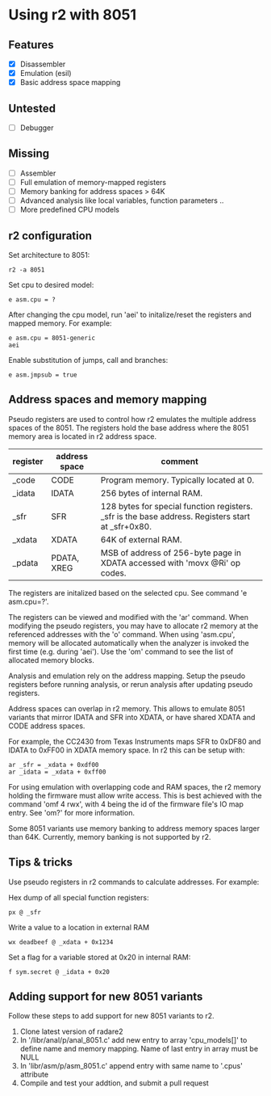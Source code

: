 Using r2 with 8051
==================

Features
--------
- [x] Disassembler
- [x] Emulation (esil)
- [x] Basic address space mapping

Untested
--------
- [ ] Debugger

Missing
-------
- [ ] Assembler
- [ ] Full emulation of memory-mapped registers
- [ ] Memory banking for address spaces > 64K
- [ ] Advanced analysis like local variables, function parameters ..
- [ ] More predefined CPU models

r2 configuration
----------------

Set architecture to 8051:

`r2 -a 8051`

Set cpu to desired model:

`e asm.cpu = ?`

After changing the cpu model, run 'aei' to initalize/reset the registers and
mapped memory. For example:

````
e asm.cpu = 8051-generic
aei
````

Enable substitution of jumps, call and branches:

`e asm.jmpsub = true`


Address spaces and memory mapping
---------------------------------

Pseudo registers are used to control how r2 emulates the multiple address
spaces of the 8051. The registers hold the base address where the 8051 memory
area is located in r2 address space.

|register|address space|comment|
|--|--|--|
|_code|CODE|Program memory. Typically located at 0.|
|_idata|IDATA|256 bytes of internal RAM.|
|_sfr|SFR|128 bytes for special function registers. _sfr is the base address. Registers start at _sfr+0x80.|
|_xdata|XDATA|64K of external RAM.|
|_pdata|PDATA, XREG|MSB of address of 256-byte page in XDATA accessed with 'movx @Ri' op codes.|

The registers are initalized based on the selected cpu. See command
'e asm.cpu=?'.

The registers can be viewed and modified with the 'ar' command. When modifying
the pseudo registers, you may have to allocate r2 memory at the referenced
addresses with the 'o' command. When using 'asm.cpu', memory will be allocated
automatically when the analyzer is invoked the first time (e.g. during 'aei').
Use the 'om' command to see the list of allocated memory blocks.

Analysis and emulation rely on the address mapping. Setup the pseudo registers
before running analysis, or rerun analysis after updating pseudo registers.

Address spaces can overlap in r2 memory. This allows to emulate 8051 variants
that mirror IDATA and SFR into XDATA, or have shared XDATA and CODE address
spaces.

For example, the CC2430 from Texas Instruments maps SFR to 0xDF80 and IDATA to
0xFF00 in XDATA memory space. In r2 this can be setup with:

````
ar _sfr = _xdata + 0xdf00
ar _idata = _xdata + 0xff00
````

For using emulation with overlapping code and RAM spaces, the r2 memory holding
the firmware must allow write access. This is best achieved with the command
'omf 4 rwx', with 4 being the id of the firmware file's IO map entry. See 'om?'
for more information.

Some 8051 variants use memory banking to address memory spaces larger than 64K.
Currently, memory banking is not supported by r2.


Tips & tricks
-------------

Use pseudo registers in r2 commands to calculate addresses. For example:

Hex dump of all special function registers:

`px @ _sfr`

Write a value to a location in external RAM

`wx deadbeef @ _xdata + 0x1234`

Set a flag for a variable stored at 0x20 in internal RAM:

`f sym.secret @ _idata + 0x20`


Adding support for new 8051 variants
------------------------------------

Follow these steps to add support for new 8051 variants to r2.

1. Clone latest version of radare2
2. In '/libr/anal/p/anal_8051.c' add new entry to array 'cpu_models[]' to define name and memory mapping. Name of last entry in array must be NULL
3. In 'libr/asm/p/asm_8051.c' append entry with same name to '.cpus' attribute
4. Compile and test your addtion, and submit a pull request
